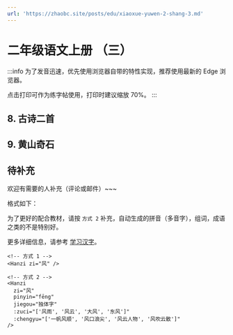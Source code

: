 ```yaml
---
url: 'https://zhaobc.site/posts/edu/xiaoxue-yuwen-2-shang-3.md'
---
```

# 二年级语文上册 （三）

:::info
为了发音迅速，优先使用浏览器自带的特性实现，推荐使用最新的 Edge 浏览器。

点击打印可作为练字帖使用，打印时建议缩放 70%。
:::

## 8. 古诗二首

## 9. 黄山奇石

## 待补充&#x20;

欢迎有需要的人补充（评论或邮件）~~~

格式如下：

为了更好的配合教材，请按 `方式 2` 补充，自动生成的拼音（多音字），组词，成语之类的不是特别好。

更多详细信息，请参考 [学习汉字](./learn-hanzi.md)。

```vue
<!-- 方式 1 -->
<Hanzi zi="风" />

<!-- 方式 2 -->
<Hanzi
  zi="风"
  pinyin="fēng"
  jiegou="独体字"
  :zuci="['风雨', '风云', '大风', '东风']"
  :chengyu="['一帆风顺', '风口浪尖', '风云人物', '风吹云散']"
/>
```

